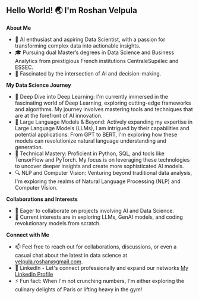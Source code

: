 ## Hello World! 🌏 I'm Roshan Velpula

**About Me**
- 👋 AI enthusiast and aspiring Data Scientist, with a passion for transforming complex data into actionable insights.
- 🎓 Pursuing dual Master’s degrees in Data Science and Business Analytics from prestigious French institutions CentraleSupélec and ESSEC.
- 👀 Fascinated by the intersection of AI and decision-making.

**My Data Science Journey**
- 🤖 Deep Dive into Deep Learning: I'm currently immersed in the fascinating world of Deep Learning, exploring cutting-edge frameworks and algorithms. My journey involves mastering tools and techniques that are at the forefront of AI innovation.
- 🌱 Large Language Models & Beyond: Actively expanding my expertise in Large Language Models (LLMs), I am intrigued by their capabilities and potential applications. From GPT to BERT, I'm exploring how these models can revolutionize natural language understanding and generation.
- 🧠 Technical Mastery: Proficient in Python, SQL, and tools like TensorFlow and PyTorch. My focus is on leveraging these technologies to uncover deeper insights and create more sophisticated AI models.
- 🔍 NLP and Computer Vision: Venturing beyond traditional data analysis, I'm exploring the realms of Natural Language Processing (NLP) and Computer Vision. 

**Collaborations and Interests**
- 💞️ Eager to collaborate on projects involving AI and Data Science.
- 🚀 Current interests are in exploring LLMs, GenAI models, and coding revolutionary models from scratch. 

**Connect with Me**
- 📫 Feel free to reach out for collaborations, discussions, or even a casual chat about the latest in data science at velpula.roshan@gmail.com.
- 🔗 LinkedIn - Let's connect professionally and expand our networks [My LinkedIn Profile](https://www.linkedin.com/in/roshan-velpula/)
- ⚡ Fun fact: When I'm not crunching numbers, I'm either exploring the culinary delights of Paris or lifting heavy in the gym!
